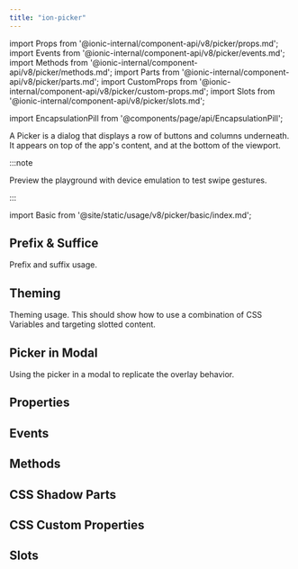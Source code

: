 ```yaml
---
title: "ion-picker"
---
```

import Props from '@ionic-internal/component-api/v8/picker/props.md';
import Events from '@ionic-internal/component-api/v8/picker/events.md';
import Methods from '@ionic-internal/component-api/v8/picker/methods.md';
import Parts from '@ionic-internal/component-api/v8/picker/parts.md';
import CustomProps from '@ionic-internal/component-api/v8/picker/custom-props.md';
import Slots from '@ionic-internal/component-api/v8/picker/slots.md';

<head>
  <title>ion-picker: A Dialog That Displays Buttons and Columns</title>
  <meta name="description" content="A Picker is a dialog that displays a row of buttons and columns underneath. Ion-picker appears on top of the app's content, and at the bottom of the viewport." />
</head>

import EncapsulationPill from '@components/page/api/EncapsulationPill';

<EncapsulationPill type="shadow" />

A Picker is a dialog that displays a row of buttons and columns underneath. It appears on top of the app's content, and at the bottom of the viewport.

:::note

Preview the playground with device emulation to test swipe gestures.

:::

import Basic from '@site/static/usage/v8/picker/basic/index.md';

<Basic />

## Prefix & Suffice

Prefix and suffix usage.

## Theming

Theming usage. This should show how to use a combination of CSS Variables and targeting slotted content.

## Picker in Modal

Using the picker in a modal to replicate the overlay behavior.

## Properties
<Props />

## Events
<Events />

## Methods
<Methods />

## CSS Shadow Parts
<Parts />

## CSS Custom Properties
<CustomProps />

## Slots
<Slots />

